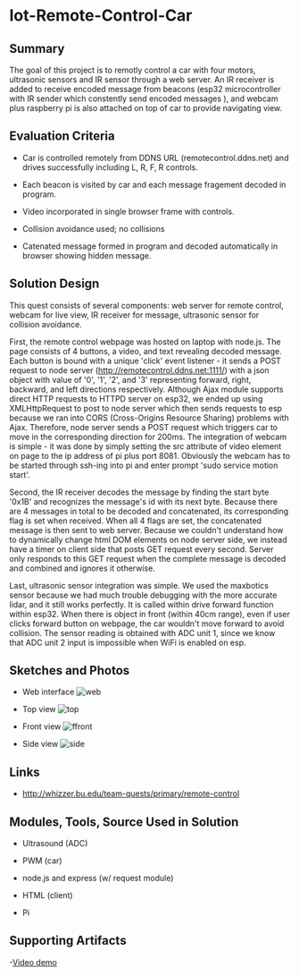 # Iot-Remote-Control-Car

## Summary

The goal of this project is to remotly control a car with four motors, ultrasonic sensors and IR sensor through a web server. An IR receiver is added to receive encoded message from beacons (esp32 microcontroller with IR sender which constently send encoded messages ), and webcam plus raspberry pi is also attached on top of car to provide navigating view. 

## Evaluation Criteria

 - Car	is	controlled	remotely	from	DDNS	URL (remotecontrol.ddns.net)	and drives	successfully	including	L,	R,	F,	R	controls.

 - Each	beacon	is	visited	by	car	and	each	message fragement	decoded	in	program.

 - Video	incorporated	in	single	browser	frame	with controls.

 - Collision	avoidance	used;	no	collisions

 - Catenated	message	formed	in	program	and decoded	automatically	in	browser	showing hidden	message.


## Solution Design

This quest consists of several components: web server for remote control, webcam for live view, IR receiver for message, ultrasonic sensor for collision avoidance. 

First, the remote control webpage was hosted on laptop with node.js. The page consists of 4 buttons, a video, and text revealing decoded message. Each button is bound with a unique 'click' event listener - it sends a POST request to node server (http://remotecontrol.ddns.net:1111/) with a json object with value of '0', '1', '2', and '3' representing forward, right, backward, and left directions respectively. Although Ajax module supports direct HTTP requests to HTTPD server on esp32, we ended up using XMLHttpRequest to post to node server which then sends requests to esp because we ran into CORS (Cross-Origins Resource Sharing) problems with Ajax. Therefore, node server sends a POST request which triggers car to move in the corresponding direction for 200ms. The integration of webcam is simple - it was done by simply setting the src attribute of video element on page to the ip address of pi plus port 8081. Obviously the webcam has to be started through ssh-ing into pi and enter prompt 'sudo service motion start'.

Second, the IR receiver decodes the message by finding the start byte '0x1B' and recognizes the message's id with its next byte. Because there are 4 messages in total to be decoded and concatenated, its corresponding flag is set when received. When all 4 flags are set, the concatenated message is then sent to web server. Because we couldn't understand how to dynamically change html DOM elements on node server side, we instead have a timer on client side that posts GET request every second. Server only responds to this GET request when the complete message is decoded and combined and ignores it otherwise.

Last, ultrasonic sensor integration was simple. We used the maxbotics sensor because we had much trouble debugging with the more accurate lidar, and it still works perfectly. It is called within drive forward function within esp32. When there is object in front (within 40cm range), even if user clicks forward button on webpage, the car wouldn't move forward to avoid collision. The sensor reading is obtained with ADC unit 1, since we know that ADC unit 2 input is impossible when WiFi is enabled on esp.

## Sketches and Photos

 - Web interface
 ![web](https://user-images.githubusercontent.com/14796259/50057940-ac7dbe00-013f-11e9-8f3c-13ee98e8aa86.png)

 - Top view
 ![top](https://user-images.githubusercontent.com/24300238/50047656-e55a5c00-0087-11e9-94df-1c52004a19f0.JPG)

 - Front view
 ![ffront](https://user-images.githubusercontent.com/24300238/50047772-1c317180-008a-11e9-8c4c-a851f9b60328.JPG)

 - Side view
 ![side](https://user-images.githubusercontent.com/24300238/50047664-1a66ae80-0088-11e9-8c95-38ec71d15ad6.JPG)


## Links

 - http://whizzer.bu.edu/team-quests/primary/remote-control  


## Modules, Tools, Source Used in Solution

- Ultrasound (ADC)

- PWM (car)

- node.js and express (w/ request module)

- HTML (client)

- Pi


## Supporting Artifacts
-[Video demo](https://youtu.be/uIKiAT7xqJo)
